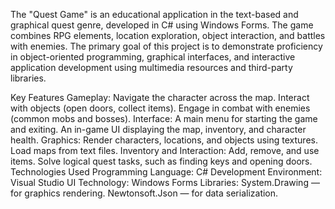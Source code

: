 The "Quest Game" is an educational application in the text-based and graphical quest genre, developed in C# using Windows Forms. The game combines RPG elements, location exploration, object interaction, and battles with enemies. The primary goal of this project is to demonstrate proficiency in object-oriented programming, graphical interfaces, and interactive application development using multimedia resources and third-party libraries.

Key Features
Gameplay:
Navigate the character across the map.
Interact with objects (open doors, collect items).
Engage in combat with enemies (common mobs and bosses).
Interface:
A main menu for starting the game and exiting.
An in-game UI displaying the map, inventory, and character health.
Graphics:
Render characters, locations, and objects using textures.
Load maps from text files.
Inventory and Interaction:
Add, remove, and use items.
Solve logical quest tasks, such as finding keys and opening doors.
Technologies Used
Programming Language: C#
Development Environment: Visual Studio
UI Technology: Windows Forms
Libraries:
System.Drawing — for graphics rendering.
Newtonsoft.Json — for data serialization.
